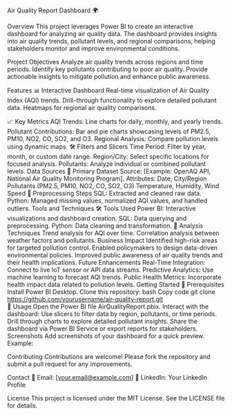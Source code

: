Air Quality Report Dashboard 🌍

Overview
This project leverages Power BI to create an interactive dashboard for analyzing air quality data. The dashboard provides insights into air quality trends, pollutant levels, and regional comparisons, helping stakeholders monitor and improve environmental conditions.

Project Objectives
Analyze air quality trends across regions and time periods.
Identify key pollutants contributing to poor air quality.
Provide actionable insights to mitigate pollution and enhance public awareness.

Features
📊 Interactive Dashboard
Real-time visualization of Air Quality Index (AQI) trends.
Drill-through functionality to explore detailed pollutant data.
Heatmaps for regional air quality comparisons.

📈 Key Metrics
AQI Trends: Line charts for daily, monthly, and yearly trends.
Pollutant Contributions: Bar and pie charts showcasing levels of PM2.5, PM10, NO2, CO, SO2, and O3.
Regional Analysis: Compare pollution levels using dynamic maps.
🛠️ Filters and Slicers
Time Period: Filter by year, month, or custom date range.
Region/City: Select specific locations for focused analysis.
Pollutants: Analyze individual or combined pollutant levels.
Data Sources
📂 Primary Dataset
Source: [Example: OpenAQ API, National Air Quality Monitoring Program].
Attributes:
Date, City/Region
Pollutants (PM2.5, PM10, NO2, CO, SO2, O3)
Temperature, Humidity, Wind Speed
🧹 Preprocessing Steps
SQL: Extracted and cleaned raw data.
Python: Managed missing values, normalized AQI values, and handled outliers.
Tools and Techniques
🛠️ Tools Used
Power BI: Interactive visualizations and dashboard creation.
SQL: Data querying and preprocessing.
Python: Data cleaning and transformation.
🔬 Analysis Techniques
Trend analysis for AQI over time.
Correlation analysis between weather factors and pollutants.
Business Impact
Identified high-risk areas for targeted pollution control.
Enabled policymakers to design data-driven environmental policies.
Improved public awareness of air quality trends and their health implications.
Future Enhancements
Real-Time Integration: Connect to live IoT sensor or API data streams.
Predictive Analytics: Use machine learning to forecast AQI trends.
Public Health Metrics: Incorporate health impact data related to pollution levels.
Getting Started
🔧 Prerequisites
Install Power BI Desktop.
Clone this repository:
bash
Copy code
git clone https://github.com/yourusername/air-quality-report.git  
🚀 Usage
Open the Power BI file AirQualityReport.pbix.
Interact with the dashboard:
Use slicers to filter data by region, pollutants, or time periods.
Drill through charts to explore detailed pollutant insights.
Share the dashboard via Power BI Service or export reports for stakeholders.
Screenshots
Add screenshots of your dashboard for a quick preview. Example:



Contributing
Contributions are welcome! Please fork the repository and submit a pull request for any improvements.

Contact
📧 Email: [your.email@example.com]
🔗 LinkedIn: Your LinkedIn Profile

License
This project is licensed under the MIT License. See the LICENSE file for details.
